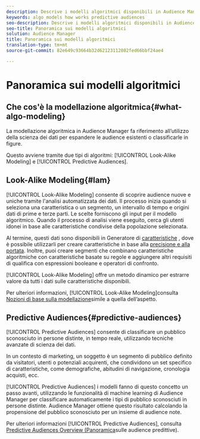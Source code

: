 ```yaml
---
description: Descrive i modelli algoritmici disponibili in Audience Manager.
keywords: algo models how works predictive audiences
seo-description: Descrive i modelli algoritmici disponibili in Audience Manager.
seo-title: Panoramica sui modelli algoritmici
solution: Audience Manager
title: Panoramica sui modelli algoritmici
translation-type: tm+mt
source-git-commit: 82e649c93664b32d62123112802fed66bbf24ae4

---
```



# Panoramica sui modelli algoritmici

## Che cos&#39;è la modellazione algoritmica{#what-algo-modeling}

La modellazione algoritmica in Audience Manager fa riferimento all’utilizzo della scienza dei dati per espandere le audience esistenti o classificarle in figure.

Questo avviene tramite due tipi di algoritmi: [!UICONTROL Look-Alike Modeling] e [!UICONTROL Predictive Audiences].

## Look-Alike Modeling{#lam}

[!UICONTROL Look-Alike Modeling] consente di scoprire audience nuove e uniche tramite l&#39;analisi automatizzata dei dati. Il processo inizia quando si seleziona una caratteristica o un segmento, un intervallo di tempo e origini dati di prime e terze parti. Le scelte forniscono gli input per il modello algoritmico. Quando il processo di analisi viene eseguito, cerca gli utenti idonei in base alle caratteristiche condivise della popolazione selezionata.

Al termine, questi dati sono disponibili in Generatore di [caratteristiche](../../features/traits/about-trait-builder.md) , dove è possibile utilizzarli per creare caratteristiche in base alla [precisione e alla portata](../../features/traits/trait-accuracy-reach.md). Inoltre, puoi creare segmenti che combinano caratteristiche algoritmiche con caratteristiche basate su regole e aggiungere altri requisiti di qualifica con espressioni booleane e operatori di confronto.

[!UICONTROL Look-Alike Modeling] offre un metodo dinamico per estrarre valore da tutti i dati sulle caratteristiche disponibili.

Per ulteriori informazioni, [!UICONTROL Look-Alike Modeling]consulta [Nozioni di base sulla modellazione](understanding-models.md)simile a quella dell’aspetto.

## Predictive Audiences{#predictive-audiences}

[!UICONTROL Predictive Audiences] consente di classificare un pubblico sconosciuto in persone distinte, in tempo reale, utilizzando tecniche avanzate di scienza dei dati.

In un contesto di marketing, un soggetto è un segmento di pubblico definito da visitatori, utenti o potenziali acquirenti, che condividono un set specifico di caratteristiche, come demografiche, abitudini di navigazione, cronologia acquisti, ecc.

[!UICONTROL Predictive Audiences] i modelli fanno di questo concetto un passo avanti, utilizzando le funzionalità di machine learning di Audience Manager per classificare automaticamente i tipi di pubblico sconosciuti in persone distinte. Audience Manager ottiene questo risultato calcolando la propensione del pubblico sconosciuto per un insieme di audience note.

Per ulteriori informazioni [!UICONTROL Predictive Audiences], consulta [Predictive Audiences Overview (Panoramica](predictive-audiences.md)sulle audience predittive).
